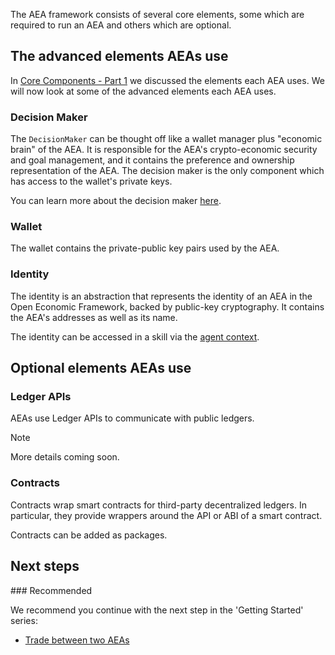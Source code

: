 The AEA framework consists of several core elements, some which are required to run an AEA and others which are optional.

## The advanced elements AEAs use

In <a href="../core-components-1/">Core Components - Part 1</a> we discussed the elements each AEA uses. We will now look at some of the advanced elements each AEA uses.

### Decision Maker

The `DecisionMaker` can be thought off like a wallet manager plus "economic brain" of the AEA. It is responsible for the AEA's crypto-economic security and goal management, and it contains the preference and ownership representation of the AEA. The decision maker is the only component which has access to the wallet's private keys.

You can learn more about the decision maker <a href="../decision-maker/">here</a>.

### Wallet

The wallet contains the private-public key pairs used by the AEA.

### Identity

The identity is an abstraction that represents the identity of an AEA in the Open Economic Framework, backed by public-key cryptography. It contains the AEA's addresses as well as its name.

The identity can be accessed in a skill via the <a href="../api/context/base/">agent context</a>.

## Optional elements AEAs use

### Ledger APIs

<!-- 
Ledger APIs are special types of connections. In particular, they must implement a protocol compatible 
 -->

AEAs use Ledger APIs to communicate with public ledgers.

<div class="admonition note">
  <p class="admonition-title">Note</p>
  <p>More details coming soon.</p>
</div>

### Contracts

Contracts wrap smart contracts for third-party decentralized ledgers. In particular, they provide wrappers around the API or ABI of a smart contract.

Contracts can be added as packages.

<!-- ## Filter

`Filter` routes messages to the correct `Handler` via `Resource`. It also holds a reference to the currently active `Behaviour` and `Task` instances.

By default for every skill, each `Handler`, `Behaviour` and `Task` is registered in the `Filter`. However, note that skills can de-active and re-activate themselves.

The `Filter` also routes internal messages from the `DecisionMaker` to the respective `Handler` in the skills.

## Resource 

The `Resource` component is made up of `Registries` for each type of resource (e.g. `Protocol`, `Handler`, `Behaviour`, `Task`). 

Message Envelopes travel through the `Filter` which in turn fetches the correct `Handler` from the `Registry`.

Specific `Registry` classes are in the `registries/base.py` module.

* `ProtocolRegistry`.
* `HandlerRegistry`. 
* `BehaviourRegistry`.
* `TaskRegistry`.
 -->

## Next steps

### Recommended

We recommend you continue with the next step in the 'Getting Started' series:

- <a href="../thermometer-skills-step-by-step/">Trade between two AEAs</a>

<br />

